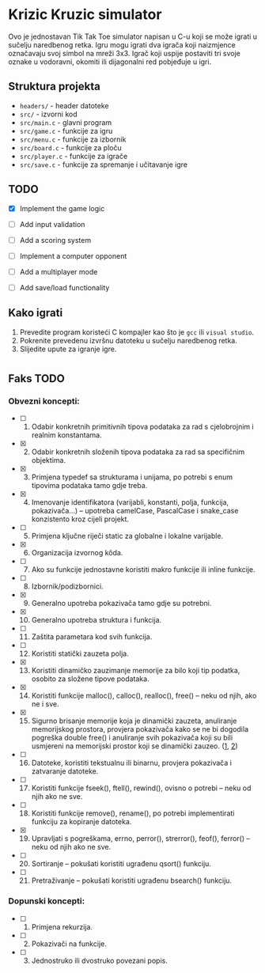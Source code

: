 # Krizic Kruzic simulator


Ovo je jednostavan Tik Tak Toe simulator napisan u C-u koji se može igrati u sučelju naredbenog retka. Igru mogu igrati dva igrača koji naizmjence označavaju svoj simbol na mreži 3x3. Igrač koji uspije postaviti tri svoje oznake u vodoravni, okomiti ili dijagonalni red pobjeđuje u igri.
## Struktura projekta

- `headers/` - header datoteke
- `src/` - izvorni kod
- `src/main.c` - glavni program
- `src/game.c` - funkcije za igru
- `src/menu.c` - funkcije za izbornik
- `src/board.c` - funkcije za ploču
- `src/player.c` - funkcije za igrače
- `src/save.c` - funkcije za spremanje i učitavanje igre
    

## TODO

- [x] Implement the game logic
- [ ] Add input validation
- [ ] Add a scoring system
- [ ] Implement a computer opponent
- [ ] Add a multiplayer mode
- [ ] Add save/load functionality
  

## Kako igrati

1. Prevedite program koristeći C kompajler kao što je `gcc` ili `visual studio`.
2. Pokrenite prevedenu izvršnu datoteku u sučelju naredbenog retka.
3. Slijedite upute za igranje igre.

#
## Faks TODO

### Obvezni koncepti:

- [ ] 1. Odabir konkretnih primitivnih tipova podataka za rad s cjelobrojnim i realnim konstantama.
- [x] 2. Odabir konkretnih složenih tipova podataka za rad sa specifičnim objektima.
- [x] 3. Primjena typedef sa strukturama i unijama, po potrebi s enum tipovima podataka tamo gdje
treba.
- [x] 4. Imenovanje identifikatora (varijabli, konstanti, polja, funkcija, pokazivača…) – upotreba
camelCase, PascalCase i snake_case konzistento kroz cijeli projekt.
- [ ] 5. Primjena ključne riječi static za globalne i lokalne varijable.
- [x] 6. Organizacija izvornog kôda.
- [ ] 7. Ako su funkcije jednostavne koristiti makro funkcije ili inline funkcije.
- [ ] 8. Izbornik/podizbornici.
- [x] 9. Generalno upotreba pokazivača tamo gdje su potrebni.
- [x] 10. Generalno upotreba struktura i funkcija.
- [ ] 11. Zaštita parametara kod svih funkcija.
- [ ] 12. Koristiti statički zauzeta polja.
- [x] 13. Koristiti dinamičko zauzimanje memorije za bilo koji tip podatka, osobito za složene tipove
podataka.
- [x] 14. Koristiti funkcije malloc(), calloc(), realloc(), free() – neku od njih, ako ne i sve.
- [x] 15. Sigurno brisanje memorije koja je dinamički zauzeta, anuliranje memorijskog prostora, provjera
pokazivača kako se ne bi dogodila pogreška double free() i anuliranje svih pokazivača koji su bili
usmjereni na memorijski prostor koji se dinamički zauzeo. ([1](https://github.com/DamirVidakovi/kk/blob/dev/src/game.c), [2]())
- [ ] 16. Datoteke, koristiti tekstualnu ili binarnu, provjera pokazivača i zatvaranje datoteke.
- [ ] 17. Koristiti funkcije fseek(), ftell(), rewind(), ovisno o potrebi – neku od njih ako ne sve.
- [ ] 18. Koristiti funkcije remove(), rename(), po potrebi implementirati funkciju za kopiranje datoteka.
- [x] 19. Upravljati s pogreškama, errno, perror(), strerror(), feof(), ferror() – neku od njih ako ne sve.
- [ ] 20. Sortiranje – pokušati koristiti ugrađenu qsort() funkciju.
- [ ] 21. Pretraživanje – pokušati koristiti ugrađenu bsearch() funkciju.

### Dopunski koncepti:
- [ ] 1. Primjena rekurzija.
- [ ] 2. Pokazivači na funkcije.
- [ ] 3. Jednostruko ili dvostruko povezani popis.
